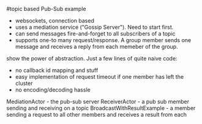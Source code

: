 #topic based Pub-Sub example 

* websockets, connection based
* uses a mediation service ("Gossip Server"). Need to start first.
* can send messages fire-and-forget to all subscribers of a topic
* supports one-to many request/response. A group member sends one message and receives a reply from each memeber of the group.

show the power of abstraction. Just a few lines of quite naive code:
* no callback id mapping and stuff
* easy implementation of request timeout if one member has left the cluster
* no encoding/decoding hassle

MediationActor - the pub-sub server
ReceiverActor - a pub sub member sending and receiving on a topic
BroadcastWithResultExample - a member sending a request to all other members and receives a result from each
